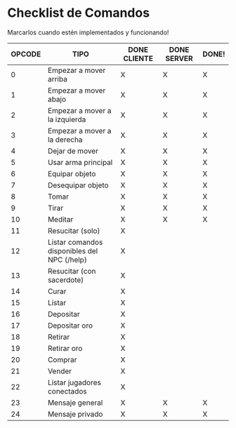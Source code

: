 # Checklist de Comandos

Marcarlos cuando estén implementados y funcionando!

| OPCODE | TIPO | DONE CLIENTE | DONE SERVER | DONE! |
|--------|------|--------------|-------------|-------|
| 0 | Empezar a mover arriba | X | X | X |
| 1 | Empezar a mover abajo | X | X | X |
| 2 | Empezar a mover a la izquierda | X | X | X |
| 3 | Empezar a mover a la derecha | X | X | X |
| 4 | Dejar de mover | X | X | X |
| 5 | Usar arma principal | X | X | X |
| 6 | Equipar objeto | X | X | X |
| 7 | Desequipar objeto | X | X | X |
| 8 | Tomar | X | X | X |
| 9 | Tirar | X | X | X |
| 10 | Meditar | X | X | X |
| 11 | Resucitar (solo) | X | | |
| 12 | Listar comandos disponibles del NPC (/help) | X | | |
| 13 | Resucitar (con sacerdote) | X | | |
| 14 | Curar | X | | |
| 15 | Listar | X | | |
| 16 | Depositar | X | | |
| 17 | Depositar oro | X | | |
| 18 | Retirar | X | | |
| 19 | Retirar oro | X | | | 
| 20 | Comprar | X | | |
| 21 | Vender | X | | |
| 22 | Listar jugadores conectados | X | | |
| 23 | Mensaje general | X | X | X |
| 24 | Mensaje privado | X | X | X |